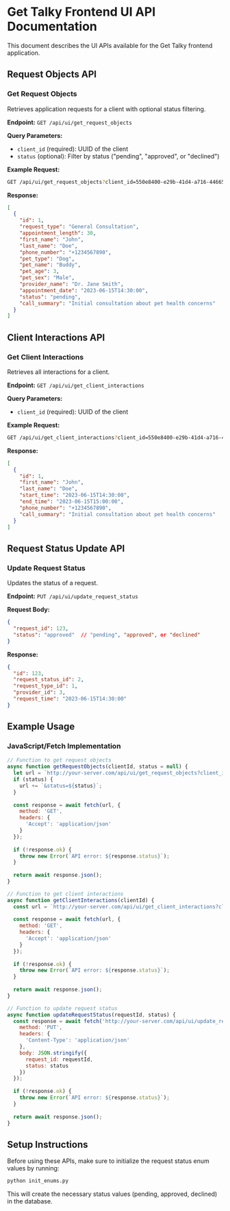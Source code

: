 # Get Talky Frontend UI API Documentation

This document describes the UI APIs available for the Get Talky frontend application.

## Request Objects API

### Get Request Objects

Retrieves application requests for a client with optional status filtering.

**Endpoint:** `GET /api/ui/get_request_objects`

**Query Parameters:**
- `client_id` (required): UUID of the client
- `status` (optional): Filter by status ("pending", "approved", or "declined")

**Example Request:**
```bash
GET /api/ui/get_request_objects?client_id=550e8400-e29b-41d4-a716-446655440000&status=pending
```

**Response:**
```json
[
  {
    "id": 1,
    "request_type": "General Consultation",
    "appointment_length": 30,
    "first_name": "John",
    "last_name": "Doe",
    "phone_number": "+1234567890",
    "pet_type": "Dog",
    "pet_name": "Buddy",
    "pet_age": 3,
    "pet_sex": "Male",
    "provider_name": "Dr. Jane Smith",
    "appointment_date": "2023-06-15T14:30:00",
    "status": "pending",
    "call_summary": "Initial consultation about pet health concerns"
  }
]
```

## Client Interactions API

### Get Client Interactions

Retrieves all interactions for a client.

**Endpoint:** `GET /api/ui/get_client_interactions`

**Query Parameters:**
- `client_id` (required): UUID of the client

**Example Request:**
```bash
GET /api/ui/get_client_interactions?client_id=550e8400-e29b-41d4-a716-446655440000
```

**Response:**
```json
[
  {
    "id": 1,
    "first_name": "John",
    "last_name": "Doe",
    "start_time": "2023-06-15T14:30:00",
    "end_time": "2023-06-15T15:00:00",
    "phone_number": "+1234567890",
    "call_summary": "Initial consultation about pet health concerns"
  }
]
```

## Request Status Update API

### Update Request Status

Updates the status of a request.

**Endpoint:** `PUT /api/ui/update_request_status`

**Request Body:**
```json
{
  "request_id": 123,
  "status": "approved"  // "pending", "approved", or "declined"
}
```

**Response:**
```json
{
  "id": 123,
  "request_status_id": 2,
  "request_type_id": 1,
  "provider_id": 3,
  "request_time": "2023-06-15T14:30:00"
}
```

## Example Usage

### JavaScript/Fetch Implementation

```javascript
// Function to get request objects
async function getRequestObjects(clientId, status = null) {
  let url = `http://your-server.com/api/ui/get_request_objects?client_id=${clientId}`;
  if (status) {
    url += `&status=${status}`;
  }
  
  const response = await fetch(url, {
    method: 'GET',
    headers: {
      'Accept': 'application/json'
    }
  });
  
  if (!response.ok) {
    throw new Error(`API error: ${response.status}`);
  }
  
  return await response.json();
}

// Function to get client interactions
async function getClientInteractions(clientId) {
  const url = `http://your-server.com/api/ui/get_client_interactions?client_id=${clientId}`;
  
  const response = await fetch(url, {
    method: 'GET',
    headers: {
      'Accept': 'application/json'
    }
  });
  
  if (!response.ok) {
    throw new Error(`API error: ${response.status}`);
  }
  
  return await response.json();
}

// Function to update request status
async function updateRequestStatus(requestId, status) {
  const response = await fetch('http://your-server.com/api/ui/update_request_status', {
    method: 'PUT',
    headers: {
      'Content-Type': 'application/json'
    },
    body: JSON.stringify({
      request_id: requestId,
      status: status
    })
  });
  
  if (!response.ok) {
    throw new Error(`API error: ${response.status}`);
  }
  
  return await response.json();
}
```

## Setup Instructions

Before using these APIs, make sure to initialize the request status enum values by running:

```bash
python init_enums.py
```

This will create the necessary status values (pending, approved, declined) in the database. 